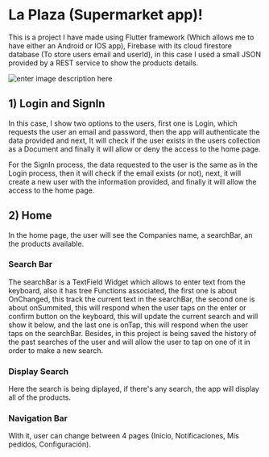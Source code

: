 # La Plaza (Supermarket app)!

This is a project I have made using Flutter framework (Which allows me to have either an Android or IOS app), Firebase with its cloud firestore database (To store users email and userId), in this case  I used a small JSON provided by a REST service to show the products details.

![enter image description here](https://i.ibb.co/hFHS5cC/1.png)
## 1) Login and SignIn

In this case, I show two options to the users, first one is Login, which requests the user an email and password, then the app will authenticate the data provided and next, It will check if the user exists in the users collection as a Document and finally it will allow or deny the access to the home page.

For the SignIn process, the data requested to the user is the same as in the Login process, then it will check if the email exists (or not), next, it will create a new user with the information provided, and finally it will allow the access to the home page.







## 2) Home

In the home page, the user will see the Companies name, a searchBar, an the products available.

### Search Bar
The searchBar is a TextField Widget which allows to enter text from the keyboard, also it has tree Functions associated, the first one is about OnChanged, this track the current text in the searchBar, the second one is about onSummited, this will respond when the user taps on the enter or confirm button on the keyboard, this will update the current search and will show it below, and the last one is onTap, this will respond when the user taps on the searchBar. Besides, in this project is being saved the history of the past searches of the user and will allow the user to tap on one of it in order to make a new search.



### Display Search
Here the search is being diplayed, if there's any search, the app will display all of the products.


### Navigation Bar
With it, user can change between 4 pages (Inicio, Notificaciones, Mis pedidos, Configuración).


